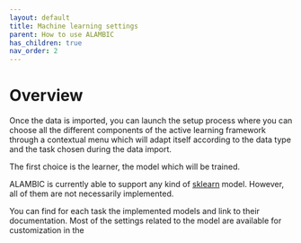 ```yaml
---
layout: default 
title: Machine learning settings 
parent: How to use ALAMBIC 
has_children: true 
nav_order: 2
---
```


# Overview
Once the data is imported, you can launch the setup process where you can choose all the different components of the active learning framework through a contextual menu which will adapt itself according to the data type and the task chosen during the data import.

The first choice is the learner, the model which will be trained.

ALAMBIC is currently able to support any kind of [sklearn](https://scikit-learn.org/stable/) model. However, all of them are not necessarily implemented.

You can find for each task the implemented models and link to their documentation. Most of the settings related to the model are available for customization in the 